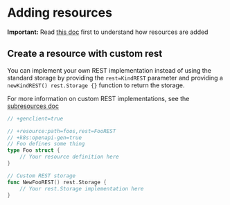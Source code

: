 # Adding resources

**Important:** Read [this doc](https://github.com/kubernetes-incubator/apiserver-builder/blob/master/docs/adding_resources.md)
first to understand how resources are added

## Create a resource with custom rest

You can implement your own REST implementation instead of using the
standard storage by providing the `rest=KindREST` parameter
and providing a `newKindREST() rest.Storage {}` function to return the
storage.

For more information on custom REST implementations, see the
[subresources doc](https://github.com/kubernetes-incubator/apiserver-builder/blob/master/docs/adding_subresources.md)

```go
// +genclient=true

// +resource:path=foos,rest=FooREST
// +k8s:openapi-gen=true
// Foo defines some thing
type Foo struct {
    // Your resource definition here
}

// Custom REST storage
func NewFooREST() rest.Storage {
    // Your rest.Storage implementation here
}
```